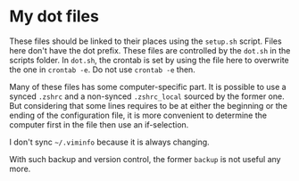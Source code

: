 # My dot files
These files should be linked to their places using the `setup.sh` script.
Files here don't have the dot prefix.
These files are controlled by the `dot.sh` in the scripts folder.
In `dot.sh`, the crontab is set by using the file here to overwrite the one in `crontab -e`. Do not use `crontab -e` then.

Many of these files has some computer-specific part. It is possible to use a synced `.zshrc` and a non-synced `.zshrc_local` sourced by the former one. But considering that some lines requires to be at either the beginning or the ending of the configuration file, it is more convenient to determine the computer first in the file then use an if-selection.

I don't sync `~/.viminfo` because it is always changing.

With such backup and version control, the former `backup` is not useful any more.
